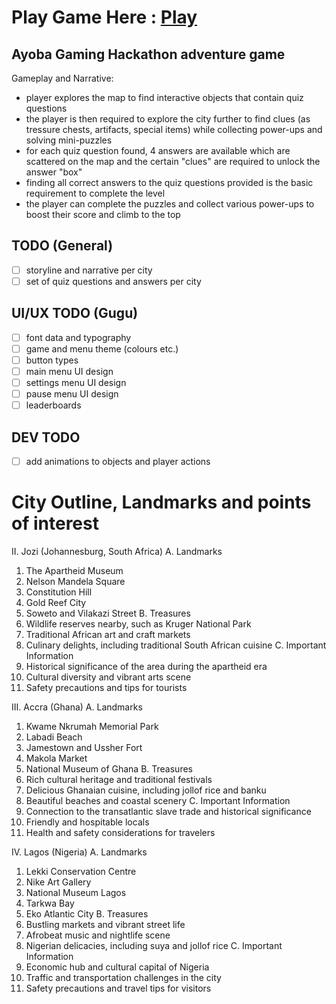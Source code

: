 # Play Game Here : [Play](url.loading.com)

## Ayoba Gaming Hackathon adventure game

Gameplay and Narrative:

- player explores the map to find interactive objects that contain quiz questions
- the player is then required to explore the city further to find clues (as tressure chests, artifacts, special items) while collecting power-ups and solving mini-puzzles
- for each quiz question found, 4 answers are available which are scattered on the map and the certain "clues" are required to unlock the answer "box"
- finding all correct answers to the quiz questions provided is the basic requirement to complete the level
- the player can complete the puzzles and collect various power-ups to boost their score and climb to the top

## TODO (General)

- [ ] storyline and narrative per city
- [ ] set of quiz questions and answers per city

## UI/UX TODO (Gugu)

- [ ] font data and typography
- [ ] game and menu theme (colours etc.)
- [ ] button types
- [ ] main menu UI design
- [ ] settings menu UI design
- [ ] pause menu UI design
- [ ] leaderboards

## DEV TODO

- [ ] add animations to objects and player actions

# City Outline, Landmarks and points of interest

II. Jozi (Johannesburg, South Africa)
A. Landmarks

1. The Apartheid Museum
2. Nelson Mandela Square
3. Constitution Hill
4. Gold Reef City
5. Soweto and Vilakazi Street
B. Treasures
1. Wildlife reserves nearby, such as Kruger National Park
2. Traditional African art and craft markets
3. Culinary delights, including traditional South African cuisine
C. Important Information
1. Historical significance of the area during the apartheid era
2. Cultural diversity and vibrant arts scene
3. Safety precautions and tips for tourists

III. Accra (Ghana)
A. Landmarks

1. Kwame Nkrumah Memorial Park
2. Labadi Beach
3. Jamestown and Ussher Fort
4. Makola Market
5. National Museum of Ghana
B. Treasures
1. Rich cultural heritage and traditional festivals
2. Delicious Ghanaian cuisine, including jollof rice and banku
3. Beautiful beaches and coastal scenery
C. Important Information
1. Connection to the transatlantic slave trade and historical significance
2. Friendly and hospitable locals
3. Health and safety considerations for travelers

IV. Lagos (Nigeria)
A. Landmarks

1. Lekki Conservation Centre
2. Nike Art Gallery
3. National Museum Lagos
4. Tarkwa Bay
5. Eko Atlantic City
B. Treasures
1. Bustling markets and vibrant street life
2. Afrobeat music and nightlife scene
3. Nigerian delicacies, including suya and jollof rice
C. Important Information
1. Economic hub and cultural capital of Nigeria
2. Traffic and transportation challenges in the city
3. Safety precautions and travel tips for visitors
